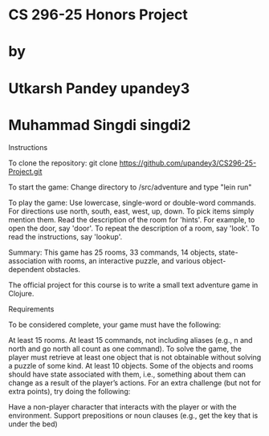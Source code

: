 # CS 296-25 Honors Project
# by
# Utkarsh Pandey upandey3
# Muhammad Singdi singdi2

Instructions

To clone the repository:
git clone https://github.com/upandey3/CS296-25-Project.git

To start the game:
Change directory to /src/adventure and type "lein run"

To play the game:
Use lowercase, single-word or double-word commands. For directions use north, south, east, west, up, down.
To pick items simply mention them. Read the description of the room for 'hints'. For example, 
to open the door, say 'door'.
To repeat the description of a room, say 'look'.
To read the instructions, say 'lookup'.


Summary: This game has 25 rooms, 33 commands, 14 objects, state-association with rooms, an interactive puzzle, and
		 various object-dependent obstacles.

The official project for this course is to write a small text adventure game in Clojure.

Requirements

To be considered complete, your game must have the following:

At least 15 rooms.
At least 15 commands, not including aliases (e.g., n and north and go north all count as one command).
To solve the game, the player must retrieve at least one object that is not obtainable without solving a puzzle of some kind.
At least 10 objects.
Some of the objects and rooms should have state associated with them, i.e., something about them can change as a result of the player’s actions.
For an extra challenge (but not for extra points), try doing the following:

Have a non-player character that interacts with the player or with the environment.
Support prepositions or noun clauses (e.g., get the key that is under the bed)
